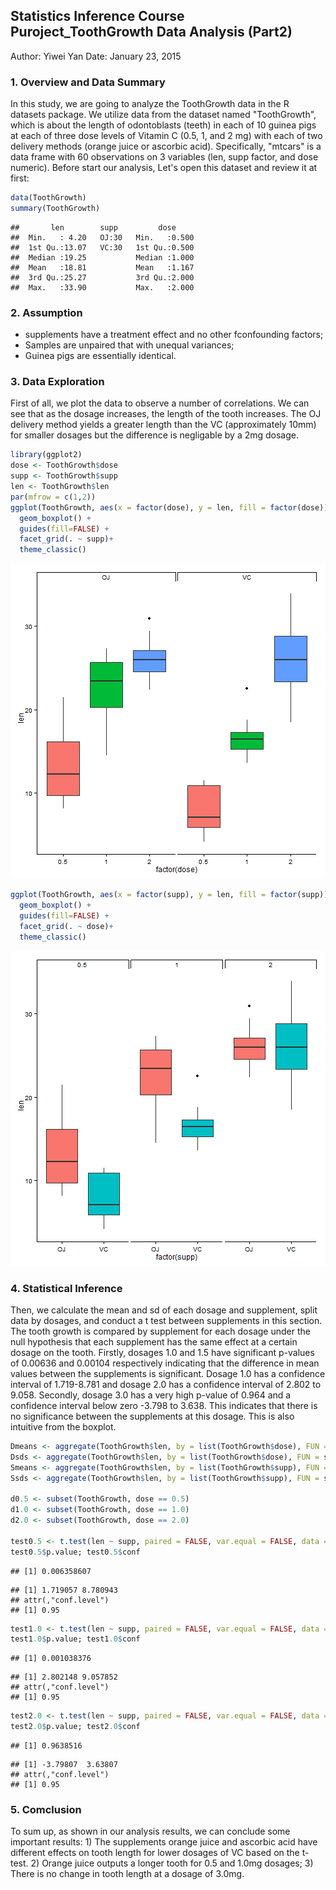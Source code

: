 ## Statistics Inference Course Puroject_ToothGrowth Data Analysis (Part2)
Author: Yiwei Yan
Date: January 23, 2015

### 1. Overview and Data Summary
In this study, we are going to analyze the ToothGrowth data in the R datasets package. We utilize data from the dataset named "ToothGrowth", which is about the length of odontoblasts (teeth) in each of 10 guinea pigs at each of three dose levels of Vitamin C (0.5, 1, and 2 mg) with each of two delivery methods (orange juice or ascorbic acid). Specifically, "mtcars" is a data frame with 60 observations on 3 variables (len, supp factor, and dose numeric). Before start our analysis, Let's open this dataset and review it at first:

```r
data(ToothGrowth)
summary(ToothGrowth)
```

```
##       len        supp         dose      
##  Min.   : 4.20   OJ:30   Min.   :0.500  
##  1st Qu.:13.07   VC:30   1st Qu.:0.500  
##  Median :19.25           Median :1.000  
##  Mean   :18.81           Mean   :1.167  
##  3rd Qu.:25.27           3rd Qu.:2.000  
##  Max.   :33.90           Max.   :2.000
```
### 2. Assumption
- supplements have a treatment effect and no other fconfounding factors;
- Samples are unpaired that with unequal variances;
- Guinea pigs are essentially identical.

### 3. Data Exploration
First of all, we plot the data to observe a number of correlations. We can see that as the dosage increases, the length of the tooth increases. The OJ delivery method yields a greater length than the VC (approximately 10mm) for smaller dosages but the difference is negligable by a 2mg dosage.

```r
library(ggplot2)
dose <- ToothGrowth$dose
supp <- ToothGrowth$supp
len <- ToothGrowth$len
par(mfrow = c(1,2))
ggplot(ToothGrowth, aes(x = factor(dose), y = len, fill = factor(dose)))+
  geom_boxplot() + 
  guides(fill=FALSE) + 
  facet_grid(. ~ supp)+
  theme_classic()
```

![plot of chunk unnamed-chunk-2](figure/unnamed-chunk-2-1.png) 

```r
ggplot(ToothGrowth, aes(x = factor(supp), y = len, fill = factor(supp)))+
  geom_boxplot() + 
  guides(fill=FALSE) + 
  facet_grid(. ~ dose)+
  theme_classic()
```

![plot of chunk unnamed-chunk-2](figure/unnamed-chunk-2-2.png) 

### 4. Statistical Inference
Then, we calculate the mean and sd of each dosage and supplement, split data by dosages, and conduct a t test between supplements in this section. The tooth growth is compared by supplement for each dosage under the null hypothesis that each supplement has the same effect at a certain dosage on the tooth.
Firstly, dosages 1.0 and 1.5 have significant p-values of 0.00636 and 0.00104 respectively indicating that the
difference in mean values between the supplements is significant. Dosage 1.0 has a confidence interval of
1.719-8.781 and dosage 2.0 has a confidence interval of 2.802 to 9.058.
Secondly, dosage 3.0 has a very high p-value of 0.964 and a confidence interval below zero -3.798 to 3.638. This
indicates that there is no significance between the supplements at this dosage. This is also intuitive from
the boxplot.

```r
Dmeans <- aggregate(ToothGrowth$len, by = list(ToothGrowth$dose), FUN = mean)
Dsds <- aggregate(ToothGrowth$len, by = list(ToothGrowth$dose), FUN = sd)
Smeans <- aggregate(ToothGrowth$len, by = list(ToothGrowth$supp), FUN = mean)
Ssds <- aggregate(ToothGrowth$len, by = list(ToothGrowth$supp), FUN = sd)

d0.5 <- subset(ToothGrowth, dose == 0.5)
d1.0 <- subset(ToothGrowth, dose == 1.0)
d2.0 <- subset(ToothGrowth, dose == 2.0)

test0.5 <- t.test(len ~ supp, paired = FALSE, var.equal = FALSE, data = d0.5)
test0.5$p.value; test0.5$conf
```

```
## [1] 0.006358607
```

```
## [1] 1.719057 8.780943
## attr(,"conf.level")
## [1] 0.95
```

```r
test1.0 <- t.test(len ~ supp, paired = FALSE, var.equal = FALSE, data = d1.0)
test1.0$p.value; test1.0$conf
```

```
## [1] 0.001038376
```

```
## [1] 2.802148 9.057852
## attr(,"conf.level")
## [1] 0.95
```

```r
test2.0 <- t.test(len ~ supp, paired = FALSE, var.equal = FALSE, data = d2.0)
test2.0$p.value; test2.0$conf
```

```
## [1] 0.9638516
```

```
## [1] -3.79807  3.63807
## attr(,"conf.level")
## [1] 0.95
```
 
### 5. Comclusion
To sum up, as shown in our analysis results, we can conclude some important results: 1) The supplements orange juice and ascorbic acid have different effects on tooth length for lower dosages of VC based on the t-test. 2) Orange juice outputs a longer tooth for  0.5 and 1.0mg dosages; 3) There is no change in tooth length at a dosage of 3.0mg.
